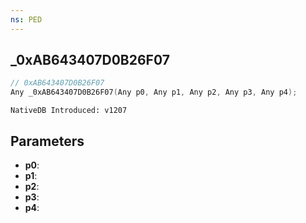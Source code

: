 ```yaml
---
ns: PED
---
```

## _0xAB643407D0B26F07

```c
// 0xAB643407D0B26F07
Any _0xAB643407D0B26F07(Any p0, Any p1, Any p2, Any p3, Any p4);
```

```
NativeDB Introduced: v1207
```

## Parameters
* **p0**:
* **p1**:
* **p2**:
* **p3**:
* **p4**:
